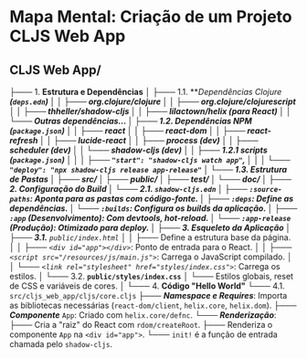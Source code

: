 # Mapa Mental: Criação de um Projeto CLJS Web App

## CLJS Web App/

├─── 1. **Estrutura e Dependências**
│    ├─── 1.1. ***Dependências Clojure ***(`deps.edn`)
│    │    ├─── org.clojure/clojure
│    │    ├─── org.clojure/clojurescript
│    │    ├─── thheller/shadow-cljs
│    │    ├─── lilactown/helix (para React)
│    │    └─── Outras dependências...
│    ├─── 1.2. ***Dependências NPM*** (`package.json`)
│    │    ├─── react
│    │    ├─── react-dom
│    │    ├─── react-refresh
│    │    ├─── lucide-react
│    │    ├─── process (dev)
│    │    ├─── scheduler (dev)
│    │    └─── shadow-cljs (dev)
│    │    ├─── 1.2.1 scripts (`package.json`)
│    │    │  ├─── `"start": "shadow-cljs watch app"`,
│    │    │  └─── `"deploy": "npx shadow-cljs release app-release"`
│    └─── 1.3. ***Estrutura de Pastas***
│         ├─── src/
│         ├─── public/
│         ├─── test/
│         └─── doc/
│
├─── 2. **Configuração do Build**
│    └─── 2.1. `shadow-cljs.edn`
│         ├─── `:source-paths`: Aponta para as pastas com código-fonte.
│         ├─── `:deps`: Define as dependências.
│         └─── `:builds`: Configura os builds da aplicação.
│              ├─── `:app` (Desenvolvimento): Com devtools, hot-reload.
│              └─── `:app-release` (Produção): Otimizado para deploy.
│
├─── 3. **Esqueleto da Aplicação**
│    ├─── 3.1.** `public/index.html`**
│    │    ├─── Define a estrutura base da página.
│    │    ├─── *`<div id="app"></div>`*: Ponto de entrada para o React.
│    │    ├─── *`<script src="/resources/js/main.js">`*: Carrega o JavaScript compilado.
│    │    └─── *`<link rel="stylesheet" href="styles/index.css">`*: Carrega os estilos.
│    └─── 3.2. **`public/styles/index.css`**
│         └─── Estilos globais, reset de CSS e variáveis de cores.
│
└─── 4. **Código "Hello World"**
     └─── 4.1. `src/cljs_web_app/cljs/core.cljs`
          ├─── ***Namespace e Requires***: Importa as bibliotecas necessárias (`react-dom/client`, `helix.core`, `helix.dom`).
          ├─── ***Componente*** `App`: Criado com `helix.core/defnc`.
          └─── ***Renderização***:
               ├─── Cria a "raiz" do React com `rdom/createRoot`.
               ├─── Renderiza o componente `App` na `<div id="app">`.
               └─── `init!` é a função de entrada chamada pelo `shadow-cljs`.
